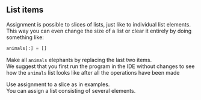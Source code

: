 ## List items

Assignment is possible to slices of lists, just like to individual list elements. 
This way you can even change the size of a list or clear it entirely by doing something like:

```python
animals[:] = []
```
  
Make all `animals` elephants by replacing the last two items.  
We suggest that you first run the program in the IDE without changes to see how the `animals` list looks like after all the operations have been made

<div class='hint'>Use assignment to a slice as in examples.</div>

<div class='hint'>You can assign a list consisting of several elements.</div>
